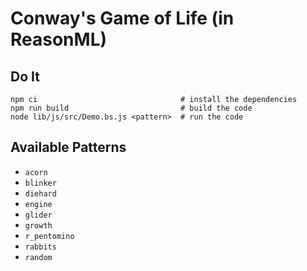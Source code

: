 # Conway's Game of Life (in ReasonML)

## Do It
```
npm ci                                # install the dependencies
npm run build                         # build the code
node lib/js/src/Demo.bs.js <pattern>  # run the code
```

## Available Patterns

  * `acorn`
  * `blinker`
  * `diehard`
  * `engine`
  * `glider`
  * `growth`
  * `r_pentomino`
  * `rabbits`
  * `random`
